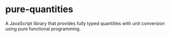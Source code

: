 # pure-quantities
A JavaScript library that provides fully typed quantities with unit conversion using pure functional programming.

